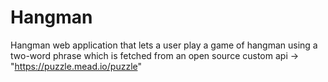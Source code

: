 # Hangman

Hangman web application that lets a user play a game of hangman using a
two-word phrase which is fetched from an open source custom api -> "https://puzzle.mead.io/puzzle"
